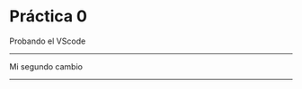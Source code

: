  # Práctica 0
Probando el VScode

*********************************
Mi segundo cambio
*********************************